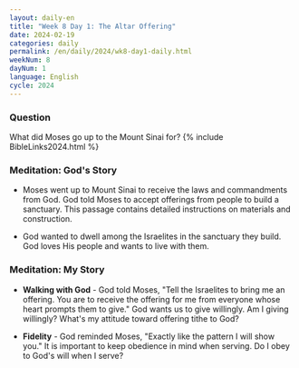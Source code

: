 ```yaml
---
layout: daily-en
title: "Week 8 Day 1: The Altar Offering"
date: 2024-02-19
categories: daily
permalink: /en/daily/2024/wk8-day1-daily.html
weekNum: 8
dayNum: 1
language: English
cycle: 2024
---
```


### Question     
What did Moses go up to the Mount Sinai for?
{% include BibleLinks2024.html %} 

### Meditation: God's Story   
+ Moses went up to Mount Sinai to receive the laws and commandments from God. God told Moses to accept offerings from people to build a sanctuary. This passage contains detailed instructions on materials and construction. 

+ God wanted to dwell among the Israelites in the sanctuary they build. God loves His people and wants to live with them. 

### Meditation: My Story   
+ **Walking with God** - God told Moses, "Tell the Israelites to bring me an offering. You are to receive the offering for me from everyone whose heart prompts them to give." God wants us to give willingly. Am I giving willingly? What's my attitude toward offering tithe to God? 

+ **Fidelity** - God reminded Moses, "Exactly like the pattern I will show you." It is important to keep obedience in mind when serving. Do I obey to God's will when I serve? 
